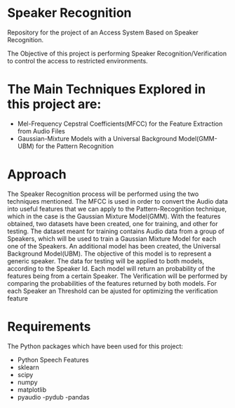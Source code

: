 # Speaker Recognition
Repository for the project of an Access System Based on Speaker Recognition.

The Objective of this project is performing Speaker Recognition/Verification to control the access to restricted environments.
# The Main Techniques Explored in this project are:
- Mel-Frequency Cepstral Coefficients(MFCC) for the Feature Extraction from Audio Files
- Gaussian-Mixture Models with a Universal Background Model(GMM-UBM) for the Pattern Recognition
# Approach
The Speaker Recognition process will be performed using the two techniques mentioned.
The MFCC is used in order to convert the Audio data into useful features that we can apply to the Pattern-Recognition technique, which in the case is the Gaussian Mixture Model(GMM).
With the features obtained, two datasets have been created, one for training, and other for testing. The dataset meant for training contains Audio data from a group of Speakers, which will be used to train a Gaussian Mixture Model for each one of the Speakers.
An additional model has been created, the Universal Background Model(UBM). The objective of this model is to represent a generic speaker. The data for testing will be applied to both models, according to the Speaker Id. Each model will return an probability of the features being from a certain Speaker. The Verification will be performed by comparing the probabilities of the features returned by both models. For each Speaker an Threshold can be ajusted for optimizing the verification feature

 # Requirements
 
 The Python packages which have been used for this project:  
- Python Speech Features
- sklearn 
- scipy
- numpy
- matplotlib
- pyaudio
-pydub
-pandas 
